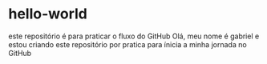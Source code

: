# hello-world
este repositório é para praticar o fluxo do GitHub
Olá, meu nome é gabriel e estou criando este repositório por pratica para ínicia a minha jornada no GitHub
